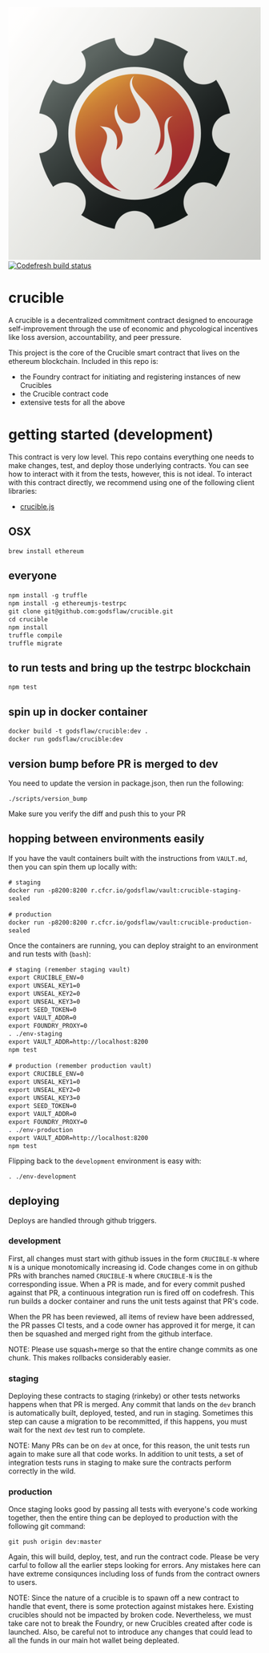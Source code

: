 ![Crucible](crucible.png)
[![Codefresh build status]( https://g.codefresh.io/api/badges/build?repoOwner=godsflaw&repoName=crucible&branch=dev&pipelineName=crucible&accountName=godsflaw&key=eyJhbGciOiJIUzI1NiJ9.NTljZGM0MWUyYzU0ZTcwMDAxY2Y5NTg1.2DX4cg1dpW9ZLu5kV-goA1vC-GatcnyaQB2Tkabd6ZQ&type=cf-1)]( https://g.codefresh.io/repositories/godsflaw/crucible/builds?filter=trigger:build;branch:dev;service:59cdc506f586af000152b93e~crucible)

# crucible
A crucible is a decentralized commitment contract designed to encourage
self-improvement through the use of economic and phycological incentives like
loss aversion, accountability, and peer pressure.

This project is the core of the Crucible smart contract that lives on the
ethereum blockchain.  Included in this repo is:
* the Foundry contract for initiating and registering instances of new Crucibles
* the Crucible contract code
* extensive tests for all the above

# getting started (development)

This contract is very low level.  This repo contains everything one needs to
make changes, test, and deploy those underlying contracts.  You can see how to
interact with it from the tests, however, this is not ideal.  To interact with
this contract directly, we recommend using one of the following client
libraries:
* [crucible.js](https://github.com/godsflaw/crucible.js)

## OSX
```
brew install ethereum
```

## everyone
```
npm install -g truffle
npm install -g ethereumjs-testrpc
git clone git@github.com:godsflaw/crucible.git
cd crucible
npm install
truffle compile
truffle migrate
```

## to run tests and bring up the testrpc blockchain
```
npm test
```

## spin up in docker container
```
docker build -t godsflaw/crucible:dev .
docker run godsflaw/crucible:dev
```

## version bump before PR is merged to dev

You need to update the version in package.json, then run the following:
```
./scripts/version_bump
```

Make sure you verify the diff and push this to your PR

## hopping between environments easily

If you have the vault containers built with the instructions from `VAULT.md`,
then you can spin them up locally with:
```
# staging
docker run -p8200:8200 r.cfcr.io/godsflaw/vault:crucible-staging-sealed

# production
docker run -p8200:8200 r.cfcr.io/godsflaw/vault:crucible-production-sealed
```

Once the containers are running, you can deploy straight to an environment and
run tests with (`bash`):
```
# staging (remember staging vault)
export CRUCIBLE_ENV=0
export UNSEAL_KEY1=0
export UNSEAL_KEY2=0
export UNSEAL_KEY3=0
export SEED_TOKEN=0
export VAULT_ADDR=0
export FOUNDRY_PROXY=0
. ./env-staging
export VAULT_ADDR=http://localhost:8200
npm test

# production (remember production vault)
export CRUCIBLE_ENV=0
export UNSEAL_KEY1=0
export UNSEAL_KEY2=0
export UNSEAL_KEY3=0
export SEED_TOKEN=0
export VAULT_ADDR=0
export FOUNDRY_PROXY=0
. ./env-production
export VAULT_ADDR=http://localhost:8200
npm test
```

Flipping back to the `development` environment is easy with:
```
. ./env-development
```

## deploying

Deploys are handled through github triggers.

### development

First, all changes must start with github issues in the form `CRUCIBLE-N` where
`N` is a unique monotomically increasing id. Code changes come in on github PRs
with branches named `CRUCIBLE-N` where `CRUCIBLE-N` is the corresponding issue.
When a PR is made, and for every commit pushed against that PR, a continuous
integration run is fired off on codefresh.  This run builds a docker container
and runs the unit tests against that PR's code.

When the PR has been reviewed, all items of review have been addressed, the
PR passes CI tests, and a code owner has approved it for merge, it can then be
squashed and merged right from the github interface.

NOTE: Please use squash+merge so that the entire change commits as one chunk.
This makes rollbacks considerably easier.

### staging

Deploying these contracts to staging (rinkeby) or other tests networks happens
when that PR is merged.  Any commit that lands on the `dev` branch is
automatically built, deployed, tested, and run in staging.  Sometimes this step
can cause a migration to be recommitted, if this happens, you must wait for the
next `dev` test run to complete.

NOTE: Many PRs can be on `dev` at once, for this reason, the unit tests run
again to make sure all that code works.  In addition to unit tests, a set of
integration tests runs in staging to make sure the contracts perform correctly
in the wild.

### production

Once staging looks good by passing all tests with everyone's code working
together, then the entire thing can be deployed to production with the following
git command:
```
git push origin dev:master
```

Again, this will build, deploy, test, and run the contract code.  Please be
very carful to follow all the earlier steps looking for errors.  Any mistakes
here can have extreme consiqunces including loss of funds from the contract
owners to users.

NOTE: Since the nature of a crucible is to spawn off a new contract to handle
that event, there is some protection against mistakes here.  Existing crucibles
should not be impacted by broken code.  Nevertheless, we must take care not to
break the Foundry, or new Crucibles created after code is launched.  Also, be
careful not to introduce any changes that could lead to all the funds in our
main hot wallet being depleated.
